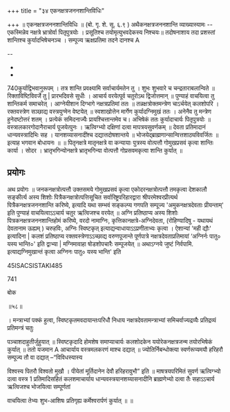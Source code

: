 +++
title = "३४ एकनक्षत्रजननशान्तिविधिः"

+++
॥ एकनक्षत्रजननशान्तिविधिः ॥ (बो. गृ. शे. सू. ६.९ ) अथैकनक्षत्रजननशान्ति व्याख्यास्यामः -- एकस्मिन्नेव नक्षत्रे भ्रात्रोर्वा पितृपुत्रयोः । प्रसूतिश्च तयोमृत्युभवदेकस्य निश्चयः॥ तदोषनाशाय तदा प्रशस्तां शान्तिश्च कुर्यादभिषेचनञ्च । सम्पूज्य ऋक्षप्रतिमा तदने दानश्च A

--

-

-

740कुर्याद्विभवानुरूपम् । तत्र शान्ति प्रवक्ष्यामि सर्वाचार्यमतेन तु । शुभः शुभवारे च चन्द्रताराबलान्विते ॥ रिक्ताविष्टिविवर्जे तु | प्रारभदिवसे सुधीः । आचार्य वरयेत्पूर्व चतुरोऽथ द्विजोत्तमान् ॥ पुण्याहं वाचयित्वा तु शान्तिकर्म समाचरेत् । आग्नेयीशान दिग्भागे नक्षत्रप्रतिमां ततः ॥ तन्नक्षत्रोक्तमन्त्रेण चाऽर्चयेत् कलशोपरि । रक्तवस्त्रेण सञ्छाद्य वस्त्रयुग्मेन वेष्टयेत् ॥ स्वशाखोत्तेन मार्गेण कुर्यादग्निमुखं ततः । अनेनैव तु मन्त्रेण हुनेदष्टोत्तरं शतम् । प्रत्येकं समिदनाज्यैः प्रायश्चित्तान्तमेव च। अभिषेकं ततः कुर्यादाचार्यः पितृपुत्रयोः ॥ वस्त्रालकारगोदानैराचार्य पूजयेत्पुनः । ऋत्विग्भ्यो दक्षिणां दत्वा मापत्रयसुवर्णकम् ॥ देवता प्रतिमादानं धान्यवस्त्रादिभिः सह । यानशय्यासनादींश्च दद्यात्तदोषशान्तये ॥ भोजयेद्ब्राह्मणान्सान्वित्तशाठ्यविवर्जितः ॥ इत्याह भगवान बोधायनः ॥ ॥ पितृनक्षत्रे मातृनक्षत्रे वा कन्यायाः पुत्रस्य वोत्पत्तौ गोमुखप्रसवं कृत्वा शान्तिः कार्या । सोदर । भ्रातृभगिन्योनक्षत्रे भ्रातृभगिन्या वोत्पत्तौ गोप्रसवमकृत्वा शान्ति कुर्यात् ॥
## प्रयोगः
अथ प्रयोगः ॥ जनकनक्षत्रोत्पत्तौ उक्तसमये गोमुखप्रसवं कृत्वा एकोदरनक्षत्रोत्पत्तौ तमकृत्वा देशकालौ सङ्कीर्त्य अस्य शिशोः पित्रैकनक्षत्रोत्पत्तिसूचित सर्वारिष्ट्रपरिहारद्वारा श्रीपरमेश्वरप्रीत्यर्थ पित्रैकनक्षत्रजननशान्ति करिष्ये, इत्यादि यथा सम्भवं सङ्कल्प्य गणपति सम्पूज्य 'अमुकनक्षत्रदेवताः प्रीयन्ताम्' इति पुण्याहं वाचयित्वाऽऽचार्य चतुर ऋत्विजश्च वरयेत् ॥ अग्नि प्रतिष्ठाप्य अस्य शिशोः पित्रकनक्षत्रजननशान्तिहोमं करिष्ये, वरदो नामाग्निः, कृत्तिकानक्षत्रे-अग्निदेवता, (रोहिण्यादिषु - यथायथं देवतानाम ऊह्यम् ) चरुहविः, अग्निः स्विष्टकृत् इत्याद्यन्वाधायाऽऽप्रणीताभ्यः कृत्वा । ऐशान्यां 'मही द्यौः' इत्यादिना | कलशं प्रतिष्ठाप्य रक्तवस्त्रेणाऽऽच्छाद्य वरुणपूजान्ते पूर्णपात्रे नक्षत्रदेवताप्रतिमायां ‘अग्निर्नः पातु० यस्य भान्ति०' इति द्वाभ्या | मग्निमावाहा षोडशोपचारैः सम्पूजयेत् ॥ अथाऽग्नये जुष्टं निर्वपामि. इत्याद्यग्निमुखान्तं कृत्वा अग्निनः पातु० यस्य भान्ति' इति

45ISACSISTAKI485

741

बोक

॥५८॥

। मन्त्राभ्यां पक्कं हुत्वा, स्विष्टकृतमवदायान्तःपरिधौ निधाय नक्षत्रदेवतामन्त्राभ्यां समिचर्वाज्यद्रव्यैः प्रतिद्रव्यं प्रतिमन्त्रं चतुः

पञ्चाशदाहुतीर्जुहुयात् ॥ स्विष्टकृदादि होमशेष समाप्याचार्यः कलशोदकेन ययोरेकनक्षत्रजन्म तयोरभिषेकं कुर्यात् ॥ ततो यजमान A आचार्याय वस्त्रमलकरणं माश्च दद्यात् ॥ ज्योतिर्निबन्धोक्त्या स्वर्णरूप्यमयौ हरिहरौ सम्पूज्य तौ वा दद्यात् –“विविधस्यास्य

विश्वस्य पितरौ विश्वतो मुखौ । पीयेतां मूर्तिदानेन देवौ हरिहरावुभौ” इति ॥ माषत्रयपरिमितं सुवर्ण ऋत्विग्भ्यो दत्वा वस्त्र 1 प्रतिमादिसहितं कलशमाचार्याय धान्यवस्त्रयानशय्यासनादीनि ब्राह्मणेभ्यो दत्वा तैः सहाऽऽचार्य ऋत्विजश्च भोजयित्वा सम्पूर्णतां

वाचयित्वा तेभ्यः शुभ-आशिषः प्रतिगृह्य कर्मेश्वरार्पणं कुर्यात् ॥ ॥
